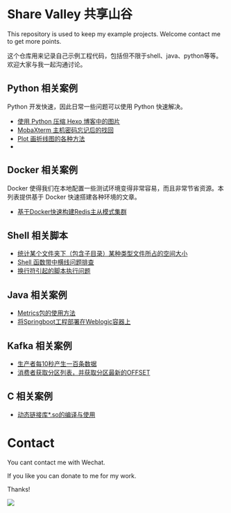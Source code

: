 # Share Valley 共享山谷

This repository is used to keep my example projects. Welcome contact me to get more points.

这个仓库用来记录自己示例工程代码，包括但不限于shell、java、python等等。欢迎大家与我一起沟通讨论。

## Python 相关案例

Python 开发快速，因此日常一些问题可以使用 Python 快速解决。

* [使用 Python 压缩 Hexo 博客中的图片](http://www.edulinks.cn/2022/06/01/20220601-compress-hexo-images-with-python/)
* [MobaXterm 主机密码忘记后的找回](http://www.edulinks.cn/2022/05/28/20220528-forget-mobaxterm-host-password/)
* [Plot 画折线图的各种方法](http://www.edulinks.cn/2022/04/27/20220427-plot-multiline/)
* []()


## Docker 相关案例

Docker 使得我们在本地配置一些测试环境变得非常容易，而且非常节省资源。本列表提供基于 Docker 快速搭建各种环境的文章。

* [基于Docker快速构建Redis主从模式集群](http://edulinks.cn/2021/02/27/20210301-docker-redis/)

## Shell 相关脚本

* [统计某个文件夹下（包含子目录）某种类型文件所占的空间大小](http://www.edulinks.cn/2021/09/04/20210903-linux-count-file-shell/)
* [Shell 函数带中横线问题排查](http://www.edulinks.cn/2022/02/24/20220224-shell-function-with-hyphen/)
* [换行符引起的脚本执行问题](http://www.edulinks.cn/2023/02/10/20230210-dos2unix/)

## Java 相关案例

* [Metrics包的使用方法](https://www.cnblogs.com/cocowool/p/java_metrics.html)
* [将Springboot工程部署在Weblogic容器上](http://www.edulinks.cn/2023/04/04/20230404-weblogic-intro/)

## Kafka 相关案例

* [生产者每10秒产生一百条数据](https://github.com/cocowool/sh-valley/tree/master/java/java-kafka)
* [消费者获取分区列表，并获取分区最新的OFFSET](https://github.com/cocowool/sh-valley/tree/master/java/java-kafka)

## C 相关案例

* [动态链接库*.so的编译与使用](http://edulinks.cn/2021/03/18/20210318-dynamic-lib-usage/)

# Contact

You cant contact me with Wechat.

If you like you can donate to me for my work.

Thanks!

![](https://images2018.cnblogs.com/blog/39469/201807/39469-20180710163655709-89635310.png)

